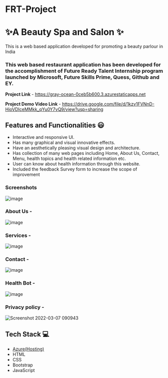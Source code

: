 # FRT-Project
# ✨A Beauty Spa and Salon ✨

This is a web based application developed for promoting a beauty parlour in India

### This web based restaurant application has been developed for the accomplishment of Future Ready Talent Internship program launched by Microsoft, Future Skills Prime, Quess, Github and EY.


**Project Link** - https://gray-ocean-0ceb5b600.3.azurestaticapps.net

**Project Demo Video Link** - https://drive.google.com/file/d/1kzv1FVNnD-HioVDIceMMkk_qYu0Y7vQ9/view?usp=sharing


## Features and Functionalities 😃

- Interactive and responsive UI.
- Has many graphical and visual innovative effects.
- Have an aesthetically pleasing visual design and architecture.
- Has collection of many web pages including Home, About Us, Contact, Menu, health topics and health related information etc.
- User can know about health information through this website.
- Included the feedback Survey form to increase the scope of improvement 



### Screenshots
![image](https://github.com/20a31a05f4/FRT-Project/assets/110026196/48dd638d-2f4d-4a41-9d0a-0fdbbaacf7b9)



### About Us -
![image](https://github.com/20a31a05f4/FRT-Project/assets/110026196/2ff9f1a2-83b3-473d-a621-bd15b6ce136c)



### Services - 
![image](https://github.com/20a31a05f4/FRT-Project/assets/110026196/45763eb4-c878-46e5-8307-ab8dcf5e05a1)



### Contact - 
![image](https://github.com/20a31a05f4/FRT-Project/assets/110026196/aaeeee6b-9c4a-4cd1-a2cd-3c62b597bf9a)



### Health Bot -
![image](https://github.com/20a31a05f4/FRT-Project/assets/110026196/4c828113-bc22-4b33-8af1-07c6b7f34380)



### Privacy policy -


![Screenshot 2022-03-07 090943](https://user-images.githubusercontent.com/98517345/156963849-e8ead038-b9ea-4320-9165-9f99cf00d9d2.jpg)



## Tech Stack 💻

- [Azure(Hosting)](https://azure.microsoft.com/en-in/features/azure-portal/)
- HTML
- CSS
- Bootstrap
- JavaScript
